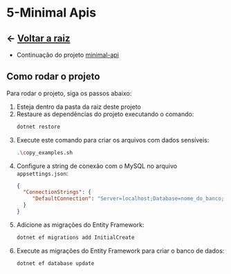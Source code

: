 ﻿# 5-Minimal Apis

## ← [Voltar a raiz](../README.md)

- Continuação do projeto [minimal-api](https://github.com/digitalinnovationone/minimal-api)

## Como rodar o projeto

Para rodar o projeto, siga os passos abaixo:

1. Esteja dentro da pasta da raiz deste projeto
2. Restaure as dependências do projeto executando o comando:
    ```bash
    dotnet restore
    ```
3. Execute este comando para criar os arquivos com dados sensíveis:
    ```bash
    .\copy_examples.sh
    ```
4. Configure a string de conexão com o MySQL no arquivo `appsettings.json`:
    ```json
    {
      "ConnectionStrings": {
         "DefaultConnection": "Server=localhost;Database=nome_do_banco;User=root;Password=sua_senha;"
      }
    }
    ```
5. Adicione as migrações do Entity Framework:
    ```bash
    dotnet ef migrations add InitialCreate
    ```
6. Execute as migrações do Entity Framework para criar o banco de dados:
    ```bash
    dotnet ef database update
    ```
<!--  7. Compile o projeto executando o comando:
    ```bash
    dotnet build
    ```
8. Finalmente, execute o projeto:
    ```bash
    dotnet run
    ``` -->